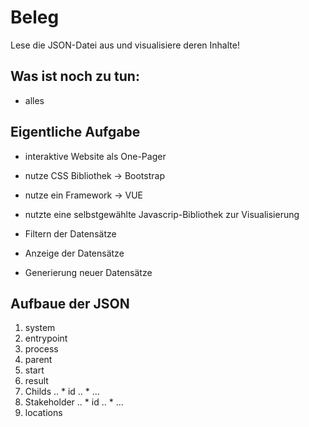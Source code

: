 # Beleg

Lese die JSON-Datei aus und visualisiere deren Inhalte!

## Was ist noch zu tun:
 
* alles


## Eigentliche Aufgabe

* interaktive Website als One-Pager
* nutze CSS Bibliothek -> Bootstrap
* nutze ein Framework -> VUE
* nutzte eine selbstgewählte Javascrip-Bibliothek zur Visualisierung

* Filtern der Datensätze
* Anzeige der Datensätze
* Generierung neuer Datensätze

## Aufbaue der JSON

1. system
2. entrypoint
3. process
4. parent
5. start
6. result
7. Childs
.. * id 
.. * ...
8. Stakeholder
.. * id 
.. * ...
9. locations

